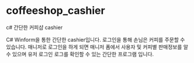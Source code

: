 # coffeeshop_cashier
c# 간단한 커피샵 cashier

C# Winform을 통한 간단한 cashier입니다.
로그인을 통해 손님은 커피를 주문할 수 있습니다.
매니저로 로그인을 하게 되면 매니저 폼에서 사용자 및 커피별 판매정보를 알 수 있으며 유저 로그인 로그를 확인할 수 있는 간단한 프로그램 입니다.
